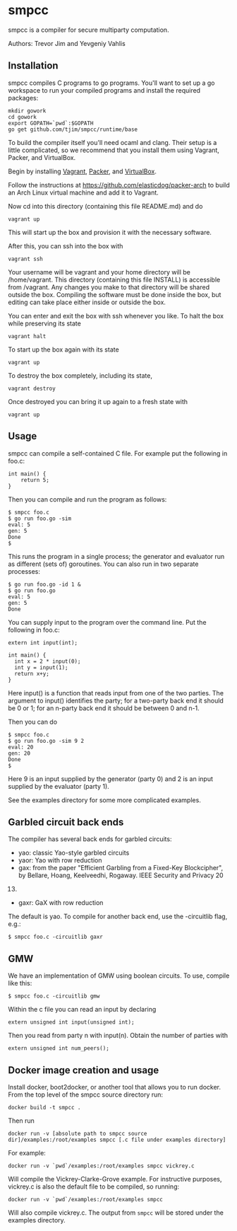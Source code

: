 smpcc
=====

smpcc is a compiler for secure multiparty computation.

Authors: Trevor Jim and Yevgeniy Vahlis

## Installation

smpcc compiles C programs to go programs.  You'll want to set up a go
workspace to run your compiled programs and install the required
packages:

    mkdir gowork
    cd gowork
    export GOPATH=`pwd`:$GOPATH
    go get github.com/tjim/smpcc/runtime/base

To build the compiler itself you'll need ocaml and clang.  Their setup
is a little complicated, so we recommend that you install them using
Vagrant, Packer, and VirtualBox.

Begin by installing [Vagrant](http://www.vagrantup.com/),
[Packer](http://www.packer.io/), and
[VirtualBox](https://www.virtualbox.org/).

Follow the instructions at <https://github.com/elasticdog/packer-arch>
to build an Arch Linux virtual machine and add it to Vagrant.

Now cd into this directory (containing this file README.md) and do

    vagrant up

This will start up the box and provision it with the necessary software.

After this, you can ssh into the box with

    vagrant ssh

Your username will be vagrant and your home directory will be
/home/vagrant.  This directory (containing this file INSTALL) is
accessible from /vagrant.  Any changes you make to that directory will
be shared outside the box.  Compiling the software must be done inside
the box, but editing can take place either inside or outside the box.

You can enter and exit the box with ssh whenever you like.  To halt
the box while preserving its state

    vagrant halt

To start up the box again with its state

    vagrant up

To destroy the box completely, including its state,

    vagrant destroy

Once destroyed you can bring it up again to a fresh state with

    vagrant up

## Usage

smpcc can compile a self-contained C file.  For example put the
following in foo.c:

    int main() {
        return 5;
    }

Then you can compile and run the program as follows:

    $ smpcc foo.c
    $ go run foo.go -sim
    eval: 5
    gen: 5
    Done
    $

This runs the program in a single process; the generator and evaluator
run as different (sets of) goroutines.  You can also run in two separate processes:

    $ go run foo.go -id 1 &
    $ go run foo.go
    eval: 5
    gen: 5
    Done

You can supply input to the program over the command line.  Put the
following in foo.c:

    extern int input(int);

    int main() {
      int x = 2 * input(0);
      int y = input(1);
      return x+y;
    }

Here input() is a function that reads input from one of the two
parties.  The argument to input() identifies the party; for a
two-party back end it should be 0 or 1; for an n-party back end it
should be between 0 and n-1.

Then you can do

    $ smpcc foo.c
    $ go run foo.go -sim 9 2
    eval: 20
    gen: 20
    Done
    $

Here 9 is an input supplied by the generator (party 0) and 2 is an
input supplied by the evaluator (party 1).

See the examples directory for some more complicated examples.

## Garbled circuit back ends

The compiler has several back ends for garbled circuits:

* yao: classic Yao-style garbled circuits
* yaor: Yao with row reduction
* gax: from the paper "Efficient Garbling from a Fixed-Key Blockcipher", by Bellare, Hoang, Keelveedhi, Rogaway. IEEE Security and Privacy 20
13.
* gaxr: GaX with row reduction

The default is yao.  To compile for another back end, use the
-circuitlib flag, e.g.:

    $ smpcc foo.c -circuitlib gaxr

## GMW

We have an implementation of GMW using boolean circuits.
To use, compile like this:

    $ smpcc foo.c -circuitlib gmw

Within the c file you can read an input by declaring

    extern unsigned int input(unsigned int);

Then you read from party n with input(n).  Obtain the number of parties with

    extern unsigned int num_peers();

## Docker image creation and usage

Install docker, boot2docker, or another tool that allows you to run docker.
From the top level of the smpcc source directory run:

    docker build -t smpcc .

Then run 

    docker run -v [absolute path to smpcc source dir]/examples:/root/examples smpcc [.c file under examples directory]

For example:

    docker run -v `pwd`/examples:/root/examples smpcc vickrey.c

Will compile the Vickrey-Clarke-Grove example. For instructive purposes, vickrey.c is also the default file to be compiled, so running: 

    docker run -v `pwd`/examples:/root/examples smpcc 

Will also compile vickrey.c. The output from `smpcc` will be stored under the examples directory.